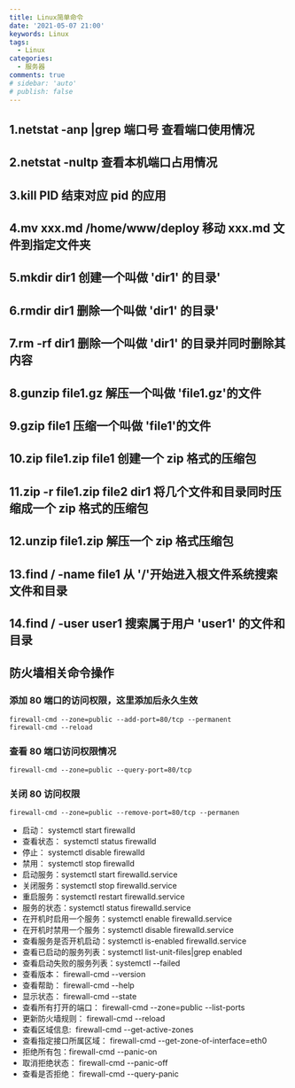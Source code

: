 ```yaml
---
title: Linux简单命令
date: '2021-05-07 21:00'
keywords: Linux
tags:
  - Linux
categories:
  - 服务器
comments: true
# sidebar: 'auto'
# publish: false
---
```


## 1.netstat -anp |grep 端口号 查看端口使用情况

## 2.netstat -nultp 查看本机端口占用情况

## 3.kill PID 结束对应 pid 的应用

## 4.mv xxx.md /home/www/deploy 移动 xxx.md 文件到指定文件夹

## 5.mkdir dir1 创建一个叫做 'dir1' 的目录'

## 6.rmdir dir1 删除一个叫做 'dir1' 的目录'

## 7.rm -rf dir1 删除一个叫做 'dir1' 的目录并同时删除其内容

## 8.gunzip file1.gz 解压一个叫做 'file1.gz'的文件

## 9.gzip file1 压缩一个叫做 'file1'的文件

## 10.zip file1.zip file1 创建一个 zip 格式的压缩包

## 11.zip -r file1.zip file2 dir1 将几个文件和目录同时压缩成一个 zip 格式的压缩包

## 12.unzip file1.zip 解压一个 zip 格式压缩包

## 13.find / -name file1 从 '/'开始进入根文件系统搜索文件和目录

## 14.find / -user user1 搜索属于用户 'user1' 的文件和目录

## 防火墙相关命令操作

### 添加 80 端口的访问权限，这里添加后永久生效

```
firewall-cmd --zone=public --add-port=80/tcp --permanent
firewall-cmd --reload
```

### 查看 80 端口访问权限情况

```
firewall-cmd --zone=public --query-port=80/tcp
```

### 关闭 80 访问权限

```
firewall-cmd --zone=public --remove-port=80/tcp --permanen
```

- 启动： systemctl start firewalld
- 查看状态： systemctl status firewalld
- 停止： systemctl disable firewalld
- 禁用： systemctl stop firewalld
- 启动服务：systemctl start firewalld.service
- 关闭服务：systemctl stop firewalld.service
- 重启服务：systemctl restart firewalld.service
- 服务的状态：systemctl status firewalld.service
- 在开机时启用一个服务：systemctl enable firewalld.service
- 在开机时禁用一个服务：systemctl disable firewalld.service
- 查看服务是否开机启动：systemctl is-enabled firewalld.service
- 查看已启动的服务列表：systemctl list-unit-files|grep enabled
- 查看启动失败的服务列表：systemctl --failed
- 查看版本： firewall-cmd --version
- 查看帮助： firewall-cmd --help
- 显示状态： firewall-cmd --state
- 查看所有打开的端口： firewall-cmd --zone=public --list-ports
- 更新防火墙规则： firewall-cmd --reload
- 查看区域信息:  firewall-cmd --get-active-zones
- 查看指定接口所属区域： firewall-cmd --get-zone-of-interface=eth0
- 拒绝所有包：firewall-cmd --panic-on
- 取消拒绝状态： firewall-cmd --panic-off
- 查看是否拒绝： firewall-cmd --query-panic
